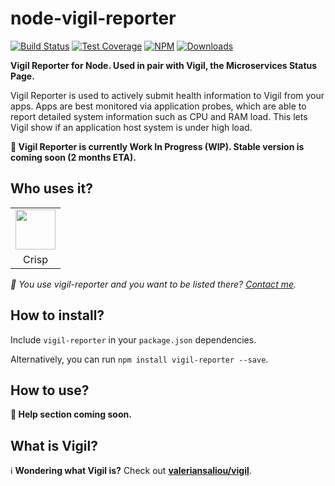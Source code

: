# node-vigil-reporter

[![Build Status](https://img.shields.io/travis/valeriansaliou/node-vigil-reporter/master.svg)](https://travis-ci.org/valeriansaliou/node-vigil-reporter) [![Test Coverage](https://img.shields.io/coveralls/valeriansaliou/node-vigil-reporter/master.svg)](https://coveralls.io/github/valeriansaliou/node-vigil-reporter?branch=master) [![NPM](https://img.shields.io/npm/v/vigil-reporter.svg)](https://www.npmjs.com/package/vigil-reporter) [![Downloads](https://img.shields.io/npm/dt/vigil-reporter.svg)](https://www.npmjs.com/package/vigil-reporter)

**Vigil Reporter for Node. Used in pair with Vigil, the Microservices Status Page.**

Vigil Reporter is used to actively submit health information to Vigil from your apps. Apps are best monitored via application probes, which are able to report detailed system information such as CPU and RAM load. This lets Vigil show if an application host system is under high load.

**🚨 Vigil Reporter is currently Work In Progress (WIP). Stable version is coming soon (2 months ETA).**

## Who uses it?

<table>
<tr>
<td align="center"><a href="https://crisp.chat/"><img src="https://valeriansaliou.github.io/node-vigil-reporter/images/crisp.png" height="64" /></a></td>
</tr>
<tr>
<td align="center">Crisp</td>
</tr>
</table>

_👋 You use vigil-reporter and you want to be listed there? [Contact me](https://valeriansaliou.name/)._

## How to install?

Include `vigil-reporter` in your `package.json` dependencies.

Alternatively, you can run `npm install vigil-reporter --save`.

## How to use?

**🚨 Help section coming soon.**

## What is Vigil?

ℹ️ **Wondering what Vigil is?** Check out **[valeriansaliou/vigil](https://github.com/valeriansaliou/vigil)**.
